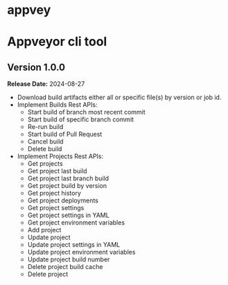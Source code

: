 # appvey 
# Appveyor cli tool

## Version 1.0.0
**Release Date:**  2024-08-27
- Download build artifacts either all or specific file(s) by version or job id. 
- Implement Builds Rest APIs:
  - Start build of branch most recent commit
  - Start build of specific branch commit
  - Re-run build
  - Start build of Pull Request
  - Cancel build
  - Delete build
- Implement Projects  Rest APIs:
  - Get projects
  - Get project last build
  - Get project last branch build
  - Get project build by version
  - Get project history
  - Get project deployments
  - Get project settings
  - Get project settings in YAML
  - Get project environment variables
  - Add project
  - Update project
  - Update project settings in YAML
  - Update project environment variables
  - Update project build number
  - Delete project build cache
  - Delete project
 